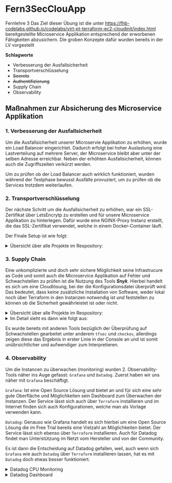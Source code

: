 # Fern3SecClouApp
Fernlehre 3
Das Ziel dieser Übung ist die unter https://fhb-codelabs.github.io/codelabs/virt-pt-terraform-ec2-cloudinit/index.html bereitgestellte Microservice Applikation entsprechend der erworbenen Fähigkeiten abzusichern. Die groben Konzepte dafür wurden bereits in der LV vorgestellt

**Schlagworte**
- Verbesserung der Ausfallsicherheit
- Transportverschlüsselung
- ~~Secrets~~
- ~~Authentifizierung~~
- Supply Chain
- Observability

## Maßnahmen zur Absicherung des Microservice Applikation

### 1. Verbesserung der Ausfallsicherheit

Um die Ausfallsicherheit unserer Microservie Applikation zu erhöhen, wurde ein Load Balancer eingerichtet. Dadurch erfolgt bei hoher Auslastung eine Lastverteilung auf mehrere Server, der Microservice bleibt aber unter der selben Adresse erreichbar. Neben der erhöhten Ausfallsicherheit, können auch die Zugriffszeiten verkürzt werden.

Um zu prüfen ob der Load Balancer auch wirklich funktioniert, wurden während der Testphase bewusst Ausfälle provuziert, um zu prüfen ob die Services trotzdem weiterlaufen.

### 2. Transportverschlüsselung

Der nächste Schritt um die Ausfallsicherheit zu erhöhen, war ein SSL-Zertifikat über LetsEncrytp zu erstellen und für unsere Microservice Applikation zu hinterlegen. Dafür wurde eine NGINX-Proxy Instanz erstellt, die das SSL-Zertifikat verwendet, welche in einem Docker-Container läuft.

Der Finale Setup ist wie folgt:

<details><summary>Übersicht über alle Projekte im Respository:</summary>
<p>

 ```
#prox.tf
resource "aws_instance" "proxy" {
  ami = data.aws_ami.amazon-2.id
  instance_type = "t3.micro"

  user_data = templatefile("${path.module}/templates/init_proxy.tpl",{elb_dns = aws_elb.main_elb.dns_name})
  vpc_security_group_ids = [aws_security_group.ingress-all-http_8080.id, aws_security_group.ingress-all-ssh.id,aws_security_group.ingress-all-https_443.id,aws_security_group.elb_http.id]
  tags = {
    Name = "${var.podtato_name}-proxy"
  }
  lifecycle {
    create_before_destroy = true
  }
}
 
 
#init_proxy.tpl
#!/bin/bash
# vars available: ${elb_dns}
sudo bash
yum update -y

#install docker
amazon-linux-extras install docker -y
service docker start
usermod -a -G docker ec2-user

#install certbot
amazon-linux-extras install epel -y
yum-config-manager --enable epel
yum install certbot -y

#install git CLI
#yum install git -y

#install oauth-proxy
#yum install git -y

#Get Public IP + DNS
export PUBLIC_IPV4_ADDRESS="$(curl http://169.254.169.254/latest/meta-data/public-ipv4)"
export PUBLIC_INSTANCE_NAME="$(curl http://169.254.169.254/latest/meta-data/public-hostname)"

mkdir -p /app
certbot certonly --standalone --preferred-challenges http -d $PUBLIC_IPV4_ADDRESS.nip.io --register-unsafely-without-email --non-interactive --agree-tos >> /app/log_certbot 2>&1

#connect github
# create new oauth app and register links
# store new client ID and client secret from github into

cat > /app/nginx.conf<< EOF
server { # simple reverse-proxy
    listen 80;
    listen 443 ssl;
    server_name $PUBLIC_IPV4_ADDRESS;

    ssl_certificate /etc/letsencrypt/live/$PUBLIC_IPV4_ADDRESS.nip.io/fullchain.pem;
    ssl_certificate_key /etc/letsencrypt/live/$PUBLIC_IPV4_ADDRESS.nip.io/privkey.pem;

    location / {
      proxy_pass http://${elb_dns}/;
    }
}

EOF

docker run -p 443:443 -v /app/nginx.conf:/etc/nginx/conf.d/my.conf:ro -v /etc/letsencrypt/live/$PUBLIC_IPV4_ADDRESS.nip.io/fullchain.pem:/etc/letsencrypt/live/$PUBLIC_IPV4_ADDRESS.nip.io/fullchain.pem:rw -v /etc/letsencrypt/live/$PUBLIC_IPV4_ADDRESS.nip.io/privkey.pem:/etc/letsencrypt/live/$PUBLIC_IPV4_ADDRESS.nip.io/privkey.pem:rw --name nginx nginx
```

 </p>
</details>

### 3. Supply Chain

Eine unkomplizierte und doch sehr sichere Möglichkeit seine Infrastrucure as Code und somit auch die Microservice Applikation auf Fehler und Schwachstellen zu prüfen ist die Nutzung des Tools ***Snyk***. Hierbei handelt es sich um eine Cloudlösung, bei der die Konfigurationsdatei überprüft wird. Das bedeutet, dass keine zusätzliche Installation von Software, weder lokal noch über Terraform in den Instanzen notwendig ist und feststellen zu können ob die Sicherheit gewährleistet ist oder nicht.

<details><summary>Übersicht über alle Projekte im Respository:</summary>
<p>

![image](https://user-images.githubusercontent.com/90909702/153610286-b9ba8e7b-3c93-471f-a626-ddb03fa72a13.png)

 </p>
</details>

<details><summary>Im Detail sieht es dann wie folgt aus:</summary>
<p>

![image](https://user-images.githubusercontent.com/90909702/153609903-1528faa3-7f11-4311-8689-a70fbc57a749.png)

 </p>
</details>

Es wurde bereits mit anderen Tools bezüglich der Überprüfung auf Schwachstellen gearbeitet unter anderem ```tfsec``` und ```checkov```, allerdings zeigen diese das Ergebnis in erster Linie in der Console an und ist somit unübrsichtlicher und aufwendiger zum Interpretieren.

### 4. Observability

Um die Instancen zu überwachen (monitoring) wurden 2. Observability-Tools näher ins Auge gefasst: ```Grafana``` und ```Datadog```. Zuerst haben wir uns näher mit ```Grafana``` beschäftigt.

```Grafana```: Ist eine Open Source Lösung und bietet an und für sich eine sehr gute Oberfläche und Möglichkeiten sein Dashboard zum Überwachen der Instanzen. Der Service lässt sich auch über ```Terraform``` installieren und im Internet finden sich auch Konfigurationen, welche man als Vorlage verwenden kann.

```Datadog```: Genauso wie Grafana handelt es sich hierbei um eine Open Source Lösung die im Free Trial bereits eine Vielzahl an Möglichkeiten bietet. Der Service lässt sich ebenso über ```Terraform``` installieren. Auch für Datadog findet man Unterstützung im Netzt vom Hersteller und von der Community.

Es ist dann die Entscheidung auf Datadog gefallen, weil, auch wenn sich ```Grafana``` wie auch ```Datadog``` über ```Terraform``` installieren lassen, hat es mit ```Datadog``` doch etwas besser funktioniert.

<details><summary>Datadog CPU Monitoring</summary>

Alle Instanzen liefern werte beim Monitoring

![image](https://user-images.githubusercontent.com/90909702/153657770-eea0b854-6b0f-4031-a8a9-6d110016867b.png)

 </p>
</details>

<details><summary>Datadog Dashboard</summary>

Das Dashboard für Kunde1-main

![image](https://user-images.githubusercontent.com/90909702/153657618-5a5b10cf-9afe-45c2-891d-a052f5c831cf.png)

 </p>
</details>
